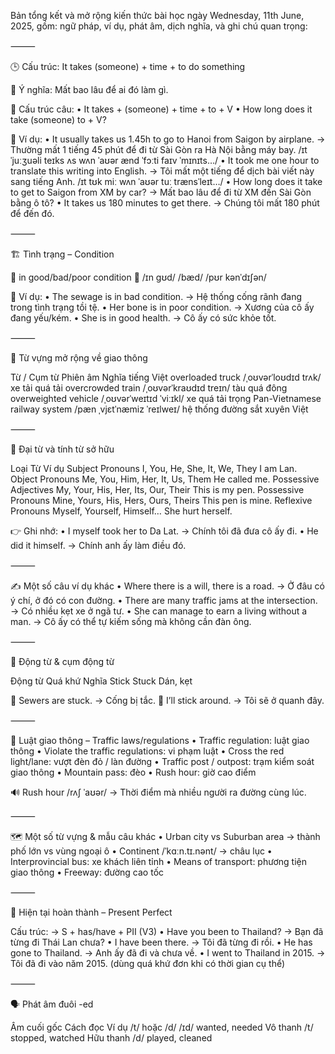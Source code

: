 Bản tổng kết và mở rộng kiến thức bài học ngày Wednesday, 11th June, 2025, gồm: ngữ pháp, ví dụ, phát âm, dịch nghĩa, và ghi chú quan trọng:

⸻

🕒 Cấu trúc: It takes (someone) + time + to do something

🔹 Ý nghĩa: Mất bao lâu để ai đó làm gì.

🔹 Cấu trúc câu:
	•	It takes + (someone) + time + to + V
	•	How long does it take (someone) to + V?

🔹 Ví dụ:
	•	It usually takes us 1.45h to go to Hanoi from Saigon by airplane.
→ Thường mất 1 tiếng 45 phút để đi từ Sài Gòn ra Hà Nội bằng máy bay.
/ɪt ˈjuːʒuəli teɪks ʌs wʌn ˈaʊər ænd ˈfɔːti faɪv ˈmɪnɪts…/
	•	It took me one hour to translate this writing into English.
→ Tôi mất một tiếng để dịch bài viết này sang tiếng Anh.
/ɪt tʊk miː wʌn ˈaʊər tuː trænsˈleɪt…/
	•	How long does it take to get to Saigon from XM by car?
→ Mất bao lâu để đi từ XM đến Sài Gòn bằng ô tô?
	•	It takes us 180 minutes to get there.
→ Chúng tôi mất 180 phút để đến đó.

⸻

🏗️ Tình trạng – Condition

🔹 in good/bad/poor condition
🔸 /ɪn gʊd/ /bæd/ /pʊr kənˈdɪʃən/

🔹 Ví dụ:
	•	The sewage is in bad condition.
→ Hệ thống cống rãnh đang trong tình trạng tồi tệ.
	•	Her bone is in poor condition.
→ Xương của cô ấy đang yếu/kém.
	•	She is in good health.
→ Cô ấy có sức khỏe tốt.

⸻

🚛 Từ vựng mở rộng về giao thông

Từ / Cụm từ	Phiên âm	Nghĩa tiếng Việt
overloaded truck	/ˌoʊvərˈloʊdɪd trʌk/	xe tải quá tải
overcrowded train	/ˌoʊvərˈkraʊdɪd treɪn/	tàu quá đông
overweighted vehicle	/ˌoʊvərˈweɪtɪd ˈviːɪkl/	xe quá tải trọng
Pan-Vietnamese railway system	/pæn ˌvjɛtˈnæmiz ˈreɪlweɪ/	hệ thống đường sắt xuyên Việt


⸻

📘 Đại từ và tính từ sở hữu

Loại	Từ	Ví dụ
Subject Pronouns	I, You, He, She, It, We, They	I am Lan.
Object Pronouns	Me, You, Him, Her, It, Us, Them	He called me.
Possessive Adjectives	My, Your, His, Her, Its, Our, Their	This is my pen.
Possessive Pronouns	Mine, Yours, His, Hers, Ours, Theirs	This pen is mine.
Reflexive Pronouns	Myself, Yourself, Himself…	She hurt herself.

👉 Ghi nhớ:
	•	I myself took her to Da Lat. → Chính tôi đã đưa cô ấy đi.
	•	He did it himself. → Chính anh ấy làm điều đó.

⸻

✍️ Một số câu ví dụ khác
	•	Where there is a will, there is a road.
→ Ở đâu có ý chí, ở đó có con đường.
	•	There are many traffic jams at the intersection.
→ Có nhiều kẹt xe ở ngã tư.
	•	She can manage to earn a living without a man.
→ Cô ấy có thể tự kiếm sống mà không cần đàn ông.

⸻

🔧 Động từ & cụm động từ

Động từ	Quá khứ	Nghĩa
Stick	Stuck	Dán, kẹt

🔸 Sewers are stuck. → Cống bị tắc.
🔸 I’ll stick around. → Tôi sẽ ở quanh đây.

⸻

🛑 Luật giao thông – Traffic laws/regulations
	•	Traffic regulation: luật giao thông
	•	Violate the traffic regulations: vi phạm luật
	•	Cross the red light/lane: vượt đèn đỏ / làn đường
	•	Traffic post / outpost: trạm kiểm soát giao thông
	•	Mountain pass: đèo
	•	Rush hour: giờ cao điểm

🔊 Rush hour /rʌʃ ˈaʊər/
→ Thời điểm mà nhiều người ra đường cùng lúc.

⸻

🗺️ Một số từ vựng & mẫu câu khác
	•	Urban city vs Suburban area → thành phố lớn vs vùng ngoại ô
	•	Continent /ˈkɑːn.tɪ.nənt/ → châu lục
	•	Interprovincial bus: xe khách liên tỉnh
	•	Means of transport: phương tiện giao thông
	•	Freeway: đường cao tốc

⸻

🔁 Hiện tại hoàn thành – Present Perfect

Cấu trúc:
→ S + has/have + PII (V3)
	•	Have you been to Thailand?
→ Bạn đã từng đi Thái Lan chưa?
	•	I have been there.
→ Tôi đã từng đi rồi.
	•	He has gone to Thailand.
→ Anh ấy đã đi và chưa về.
	•	I went to Thailand in 2015.
→ Tôi đã đi vào năm 2015. (dùng quá khứ đơn khi có thời gian cụ thể)

⸻

🗣️ Phát âm đuôi -ed

Âm cuối gốc	Cách đọc	Ví dụ
/t/ hoặc /d/	/ɪd/	wanted, needed
Vô thanh	/t/	stopped, watched
Hữu thanh	/d/	played, cleaned


